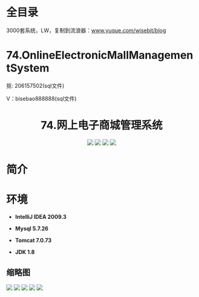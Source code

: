 # 全目录

3000套系统，LW，复制到流浪器：www.yuque.com/wisebit/blog

# 74.OnlineElectronicMallManagementSystem

<p>抠: 206157502(sql文件)</p>
<p>V：bisebao888888(sql文件)</p>

<p><h1 align="center">74.网上电子商城管理系统</h1></p>


<p align="center">
	<img src="https://img.shields.io/badge/jdk-1.8-orange.svg"/>
    <img src="https://img.shields.io/badge/jdbc-5.x-lightgrey.svg"/>
    <img src="https://img.shields.io/badge/servlet-3.x-blue.svg"/>
    <img src="https://img.shields.io/badge/jsp-3.x-yellow.svg"/>
</p>

# 简介



# 环境

- <b>IntelliJ IDEA 2009.3</b>

- <b>Mysql 5.7.26</b>

- <b>Tomcat 7.0.73</b>

- <b>JDK 1.8</b>




## 缩略图

![](https://bitwise.oss-cn-heyuan.aliyuncs.com/2024/9/10/d2511cdb-7ba3-491b-a455-1fc4a1e17131.png)
![](https://bitwise.oss-cn-heyuan.aliyuncs.com/2024/9/10/90b39574-f2f9-40d5-ae56-815393d9cf58.png)
![](https://bitwise.oss-cn-heyuan.aliyuncs.com/2024/9/10/2c59a1d5-5194-4c2c-84b7-0ba6daca6907.png)
![](https://bitwise.oss-cn-heyuan.aliyuncs.com/2024/9/10/cf216cd7-8fa3-41a5-800b-836eb9bbfdb9.png)
![](https://bitwise.oss-cn-heyuan.aliyuncs.com/2024/9/10/39bf2375-f7e5-4e8f-8bb2-524b54978bf7.png)



